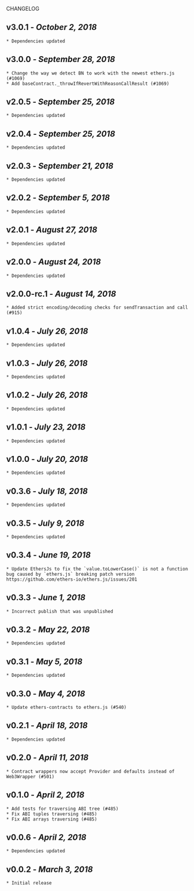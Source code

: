 <!--
changelogUtils.file is auto-generated using the monorepo-scripts package. Don't edit directly.
Edit the package's CHANGELOG.json file only.
-->

CHANGELOG

## v3.0.1 - _October 2, 2018_

    * Dependencies updated

## v3.0.0 - _September 28, 2018_

    * Change the way we detect BN to work with the newest ethers.js (#1069)
    * Add baseContract._throwIfRevertWithReasonCallResult (#1069)

## v2.0.5 - _September 25, 2018_

    * Dependencies updated

## v2.0.4 - _September 25, 2018_

    * Dependencies updated

## v2.0.3 - _September 21, 2018_

    * Dependencies updated

## v2.0.2 - _September 5, 2018_

    * Dependencies updated

## v2.0.1 - _August 27, 2018_

    * Dependencies updated

## v2.0.0 - _August 24, 2018_

    * Dependencies updated

## v2.0.0-rc.1 - _August 14, 2018_

    * Added strict encoding/decoding checks for sendTransaction and call (#915)

## v1.0.4 - _July 26, 2018_

    * Dependencies updated

## v1.0.3 - _July 26, 2018_

    * Dependencies updated

## v1.0.2 - _July 26, 2018_

    * Dependencies updated

## v1.0.1 - _July 23, 2018_

    * Dependencies updated

## v1.0.0 - _July 20, 2018_

    * Dependencies updated

## v0.3.6 - _July 18, 2018_

    * Dependencies updated

## v0.3.5 - _July 9, 2018_

    * Dependencies updated

## v0.3.4 - _June 19, 2018_

    * Update EthersJs to fix the `value.toLowerCase()` is not a function bug caused by `ethers.js` breaking patch version https://github.com/ethers-io/ethers.js/issues/201

## v0.3.3 - _June 1, 2018_

    * Incorrect publish that was unpublished

## v0.3.2 - _May 22, 2018_

    * Dependencies updated

## v0.3.1 - _May 5, 2018_

    * Dependencies updated

## v0.3.0 - _May 4, 2018_

    * Update ethers-contracts to ethers.js (#540)

## v0.2.1 - _April 18, 2018_

    * Dependencies updated

## v0.2.0 - _April 11, 2018_

    * Contract wrappers now accept Provider and defaults instead of Web3Wrapper (#501)

## v0.1.0 - _April 2, 2018_

    * Add tests for traversing ABI tree (#485)
    * Fix ABI tuples traversing (#485)
    * Fix ABI arrays traversing (#485)

## v0.0.6 - _April 2, 2018_

    * Dependencies updated

## v0.0.2 - _March 3, 2018_

    * Initial release
